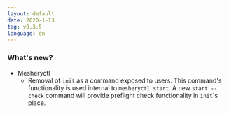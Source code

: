 ```yaml
---
layout: default
date: 2020-1-13
tag: v0.3.5
language: en
---
```


### What's new?

- Mesheryctl
  - Removal of `init` as a command exposed to users. This command's functionality is used internal to `mesheryctl start`. A new `start --check` command will provide preflight check functionality in `init`'s place.

